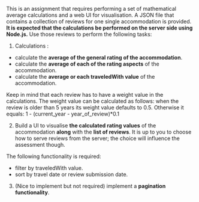 This is an assignment that requires performing a set of mathematical average calculations and a web UI for visualisation.
A JSON file that contains a collection of reviews for one single accommodation is provided.
**It is expected that the calculations be performed on the server side using Node.js.**
Use those reviews to perform the following tasks:

1) Calculations :
  - calculate the **average of the general rating of the accommodation**.
  - calculate the **average of each of the rating aspects** of the accommodation.
  - calculate the **average or each traveledWith value** of the accommodation.

Keep in mind that each review has to have a weight value in the calculations.
The weight value can be calculated as follows:
when the review is older than 5 years its weight value defaults to 0.5. Otherwise it equals: 1 - (current_year - year_of_review)*0.1

2) Build a UI to visualise  **the calculated rating values** of the accommodation **along** with the **list of reviews**.
It is up to you to choose how to serve reviews from the server; the choice will influence the assessment though.

The following functionality is required:
  - filter by traveledWith value.
  - sort by travel date or review submission date.

3) (Nice to implement but not required) implement a **pagination functionality**.

